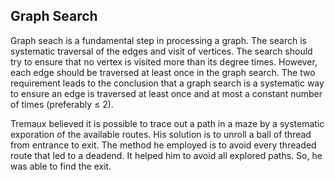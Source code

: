 ## Graph Search

Graph seach is a fundamental step in processing a graph. The search is systematic traversal of the
edges and visit of vertices. The search should try to ensure that no vertex is visited more than its
degree times. However, each edge should be traversed at least once in the graph search. The two
requirement leads to the conclusion that a graph search is a systematic way to ensure an edge is 
traversed at least once and at most a constant number  of times (preferably &le; 2). 

Tremaux believed it is possible to trace out a path in a maze by a systematic exporation of the 
available routes. His solution is to unroll a ball of thread from entrance to exit. The method
he employed is to avoid every threaded route that led to a deadend. It helped him to avoid
all explored paths. So, he was able to find the exit.  

